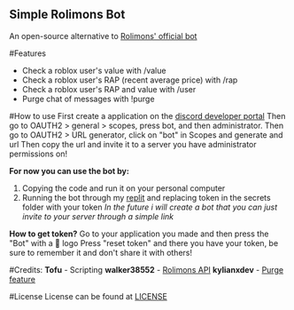 ## Simple Rolimons Bot
An open-source alternative to [Rolimons' official bot](https://www.rolimons.com/discordbots)

#Features 
- Check a roblox user's value with /value
- Check a roblox user's RAP (recent average price) with /rap
- Check a roblox user's RAP and value with /user
- Purge chat of messages with !purge

#How to use
First create a application on the [discord developer portal](https://discord.com/developers/applications)
Then go to OAUTH2 > general > scopes, press bot, and then administrator.
Then go to OAUTH2 > URL generator, click on "bot" in Scopes and generate and url
Then copy the url and invite it to a server you have administrator permissions on!

**For now you can use the bot by:**
1. Copying the code and run it on your personal computer
2. Running the bot through my [replit](https://replit.com/@rasm273z/rolimonsbot) and replacing token in the secrets folder with your token
*In the future i will create a bot that you can just invite to your server through a simple link*

**How to get token?**
Go to your application you made and then press the "Bot" with a 🧩 logo
Press "reset token" and there you have your token, be sure to remember it and don't share it with others!

#Credits:
**Tofu** - Scripting
**walker38552** - [Rolimons API](https://pypi.org/project/rolimons/)
**kylianxdev** - [Purge feature](https://github.com/kylianxdev/discord-purgemessages)

#License
License can be found at [LICENSE]((main/LICENSE.md))
